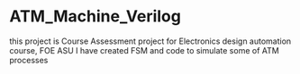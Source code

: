 # ATM_Machine_Verilog
this project is Course Assessment project for Electronics design automation course, FOE ASU
I have created FSM and code to simulate some of ATM processes
